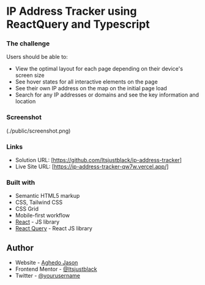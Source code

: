 # IP Address Tracker using ReactQuery and Typescript

### The challenge

Users should be able to:

- View the optimal layout for each page depending on their device's screen size
- See hover states for all interactive elements on the page
- See their own IP address on the map on the initial page load
- Search for any IP addresses or domains and see the key information and location

### Screenshot

(./public/screenshot.png)

### Links

- Solution URL: [https://github.com/Itsjustblack/ip-address-tracker]
- Live Site URL: [https://ip-address-tracker-qw7w.vercel.app/]

### Built with

- Semantic HTML5 markup
- CSS, Tailwind CSS
- CSS Grid
- Mobile-first workflow
- [React](https://reactjs.org/) - JS library
- [React Query](https://tanstack.com/query/v4) - React JS library

## Author

- Website - [Aghedo Jason](https://www.your-site.com)
- Frontend Mentor - [@Itsjustblack](https://www.frontendmentor.io/profile/Itsjustblack)
- Twitter - [@yourusername](https://twitter.com/JasonAghedo)
